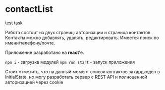 # contactList
test task

Работа состоит из двух страниц: авторизации и страница контактов.
Контакты можно добавлять, удалять, редактировать. Имеется поиск по имени/телефону/почте.


Приложение разработано на **react**'e. 

```npm i```  - загрузка модулей
```npm run start``` - запуск приложения


Стоит отметить, что на данный момент список контактов захардкоден в InitialState, 
но могу разработать сервер с REST API и полноценной авторизацией через cookie
